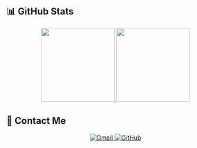 ## 📊 GitHub Stats

<div align="center">
    <a href="https://github.com/HuangZeLinCute">
        <img height="170" src="https://github-readme-stats.vercel.app/api?username=HuangZeLinCute&show_icons=true&theme=tokyonight&rank_icon=github&border_radius=10" />
    </a>
    <a href="https://github.com/KsanaDock/Microverse">
        <img height="170" src="https://github-readme-stats.vercel.app/api/pin/?username=KsanaDock&repo=Microverse&theme=tokyonight&border_radius=10" />
    </a>
</div>




## 📧 Contact Me

<div align="center">
    <a href="mailto:zelin_huang@163.com">
        <img src="https://img.shields.io/badge/Gmail-D14836?style=for-the-badge&logo=gmail&logoColor=white" alt="Gmail" />
    </a>
    <a href="https://github.com/HuangZeLinCute">
        <img src="https://img.shields.io/badge/GitHub-100000?style=for-the-badge&logo=github&logoColor=white" alt="GitHub" />
    </a>
</div>
